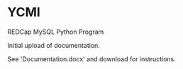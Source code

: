 # YCMI
REDCap MySQL Python Program

Initial upload of documentation.

See 'Documentation.docx' and download for instructions.
